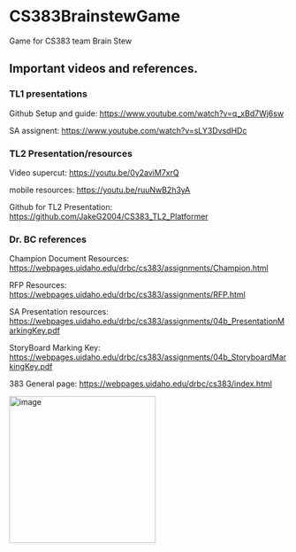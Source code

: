 # CS383BrainstewGame
Game for CS383 team Brain Stew

## Important videos and references.
### TL1 presentations
Github Setup and guide:
https://www.youtube.com/watch?v=q_xBd7Wj6sw

SA assignent:
https://www.youtube.com/watch?v=sLY3DvsdHDc

### TL2 Presentation/resources

Video supercut:  https://youtu.be/0y2aviM7xrQ

mobile resources:  https://youtu.be/ruuNwB2h3yA

Github for TL2 Presentation: https://github.com/JakeG2004/CS383_TL2_Platformer 

### Dr. BC references 
Champion Document Resources: https://webpages.uidaho.edu/drbc/cs383/assignments/Champion.html

RFP Resources: https://webpages.uidaho.edu/drbc/cs383/assignments/RFP.html

SA Presentation resources: https://webpages.uidaho.edu/drbc/cs383/assignments/04b_PresentationMarkingKey.pdf

StoryBoard Marking Key: https://webpages.uidaho.edu/drbc/cs383/assignments/04b_StoryboardMarkingKey.pdf

383 General page: https://webpages.uidaho.edu/drbc/cs383/index.html

<img width="265" alt="image" src="https://github.com/user-attachments/assets/5e5b16ab-5d51-46c1-856b-ce4dadd17908" />

